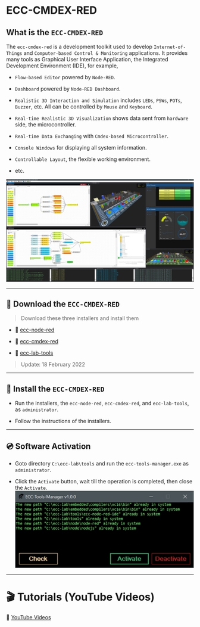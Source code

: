 # ECC-CMDEX-RED

## What is the `ECC-CMDEX-RED`

The `ecc-cmdex-red` is a development toolkit used to develop `Internet-of-Things` and `Computer-based Control & Monitoring` applications. It provides many tools as Graphical User Interface Application, the Integrated Development Environment (IDE), for example,

- `Flow-based Editor` powered by `Node-RED`.

- `Dashboard` powered by `Node-RED Dashboard`.

- `Realistic 3D Interaction and Simulation` includes `LEDs`, `PSWs`, `POTs`, `Buzzer`, etc. All can be controlled by `Mouse` and `Keyboard`.

- `Real-time Realistic 3D Visualization` shows data sent from `hardware` side, the microcontroller.

- `Real-time Data Exchanging` with `Cmdex-based Microcontroller`.

- `Console Windows` for displaying all system information.

- `Controllable Layout`, the flexible working environment.

- etc.

![](./images/ide.png)

---

## :open_file_folder: Download the `ECC-CMDEX-RED`

>Download these three installers and install them

- :floppy_disk: [ecc-node-red](https://drive.google.com/file/d/1oaxWeGhQrhDxabsukegIremWuz2cVIU1/view?usp=sharing)

- :floppy_disk: [ecc-cmdex-red](https://drive.google.com/file/d/1uGBCAHHluZPn7d7LmAdQOVay2om5ELks/view?usp=sharing)
  
- :floppy_disk: [ecc-lab-tools](https://drive.google.com/file/d/1ua2V8_DXyO1gwbfTRWcyRmY8oQZDfgJG/view?usp=sharing)

> Update: 18 February 2022
---

## :floppy_disk: Install the `ECC-CMDEX-RED`

- Run the installers, the `ecc-node-red`, `ecc-cmdex-red`, and `ecc-lab-tools`, as `administrator`.

- Follow the instructions of the installers.

---

## :cd: Software Activation

- Goto directory `C:\ecc-lab\tools` and run the `ecc-tools-manager.exe` as `administrator`.

- Click the `Activate` button, wait till the operation is completed, then close the `Activate`.
![](./images/activator.png)

---

# :clapper: Tutorials (YouTube Videos)

:movie_camera: [YouTube Videos](https://www.youtube.com/playlist?list=PLBPFpqyTjzeW4XQpMCFQiOmvrtYOh-2IH)
